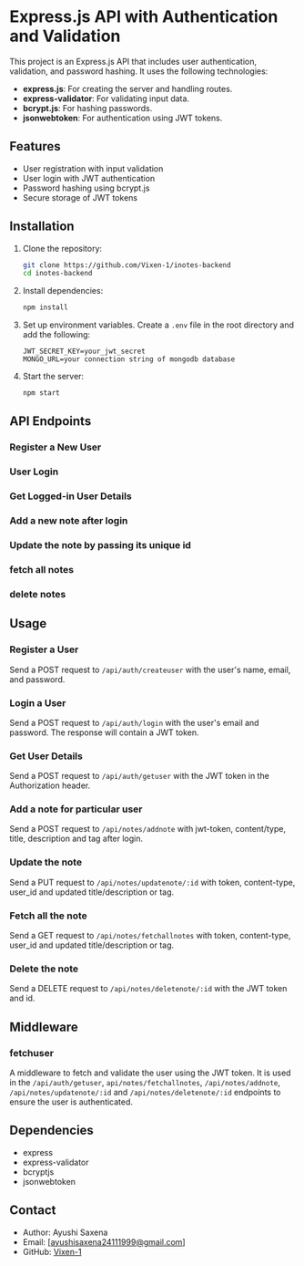 # Express.js API with Authentication and Validation

This project is an Express.js API that includes user authentication, validation, and password hashing. It uses the following technologies:

- **express.js**: For creating the server and handling routes.
- **express-validator**: For validating input data.
- **bcrypt.js**: For hashing passwords.
- **jsonwebtoken**: For authentication using JWT tokens.

## Features

- User registration with input validation
- User login with JWT authentication
- Password hashing using bcrypt.js
- Secure storage of JWT tokens

## Installation

1. Clone the repository:
    ```bash
    git clone https://github.com/Vixen-1/inotes-backend
    cd inotes-backend
    ```

2. Install dependencies:
    ```bash
    npm install
    ```

3. Set up environment variables. Create a `.env` file in the root directory and add the following:
    ```env
    JWT_SECRET_KEY=your_jwt_secret
    MONGO_URL=your connection string of mongodb database
    ```

4. Start the server:
    ```bash
    npm start
    ```

## API Endpoints


### Register a New User


### User Login


### Get Logged-in User Details


### Add a new note after login


### Update the note by passing its unique id 


### fetch all notes


### delete notes



## Usage

### Register a User

Send a POST request to `/api/auth/createuser` with the user's name, email, and password.

### Login a User

Send a POST request to `/api/auth/login` with the user's email and password. The response will contain a JWT token.

### Get User Details

Send a POST request to `/api/auth/getuser` with the JWT token in the Authorization header.

### Add a note for particular user

Send a POST request to `/api/notes/addnote` with jwt-token, content/type, title, description and tag after login.

### Update the note

Send a PUT request to `/api/notes/updatenote/:id` with token, content-type, user_id and updated title/description or tag.

### Fetch all the note

Send a GET request to `/api/notes/fetchallnotes` with token, content-type, user_id and updated title/description or tag.

### Delete the note

Send a DELETE request to `/api/notes/deletenote/:id` with the JWT token and id.


## Middleware


### fetchuser

A middleware to fetch and validate the user using the JWT token. It is used in the `/api/auth/getuser`, `api/notes/fetchallnotes`, `/api/notes/addnote`, `/api/notes/updatenote/:id` and `/api/notes/deletenote/:id` endpoints to ensure the user is authenticated.


## Dependencies

- express
- express-validator
- bcryptjs
- jsonwebtoken



## Contact

- Author: Ayushi Saxena
- Email: [ayushisaxena24111999@gmail.com]
- GitHub: [Vixen-1](https://github.com/Vixen-1)

